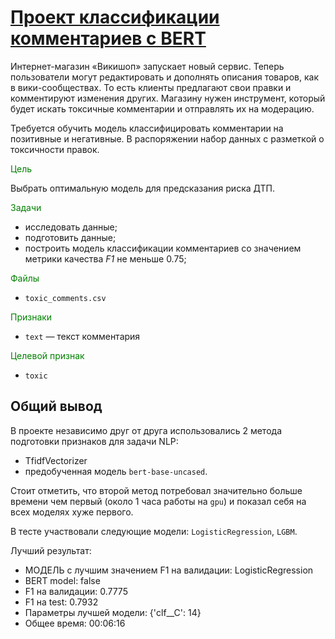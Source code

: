 #  [Проект классификации комментариев c BERT](https://github.com/WhiteNivis/praktikum/tree/main/14-Обучение%20модели%20классификации%20комментариев)

Интернет-магазин «Викишоп» запускает новый сервис. Теперь пользователи могут редактировать и дополнять описания товаров, как в вики-сообществах. То есть клиенты предлагают свои правки и комментируют изменения других. Магазину нужен инструмент, который будет искать токсичные комментарии и отправлять их на модерацию. 

Требуется обучить модель классифицировать комментарии на позитивные и негативные. В распоряжении набор данных с разметкой о токсичности правок.

<font color='green'>Цель</font>

Выбрать оптимальную модель для предсказания риска ДТП.

<font color='green'>Задачи</font>

- исследовать данные;
- подготовить данные;
- построить модель классификации комментариев со значением метрики качества *F1* не меньше 0.75;


<font color='green'>Файлы</font>

- `toxic_comments.csv` 


<font color='green'>Признаки</font>

- `text` — текст комментария

<font color='green'>Целевой признак</font>

- `toxic` 



## Общий вывод


В проекте независимо друг от друга использовались 2 метода подготовки признаков для задачи NLP:
 - TfidfVectorizer
 - предобученная модель `bert-base-uncased`.

Стоит отметить, что второй метод потребовал значительно больше времени чем первый (около 1 часа работы на `gpu`) и показал себя на всех моделях хуже первого. 

В тесте участвовали следующие модели: `LogisticRegression`, `LGBM`. 

Лучший результат:

- МОДЕЛЬ с лучшим значением F1 на валидации: LogisticRegression
- BERT model: false
- F1 на валидации:  0.7775
- F1 на test:  0.7932
- Параметры лучшей модели: {'clf__C': 14}
- Общее время: 00:06:16
